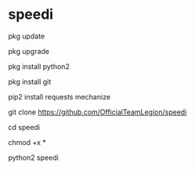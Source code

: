 # speedi

pkg update

pkg upgrade 

pkg install python2

pkg install git

pip2 install requests mechanize

git clone https://github.com/OfficialTeamLegion/speedi

cd speedi

chmod +x *

python2 speedi
